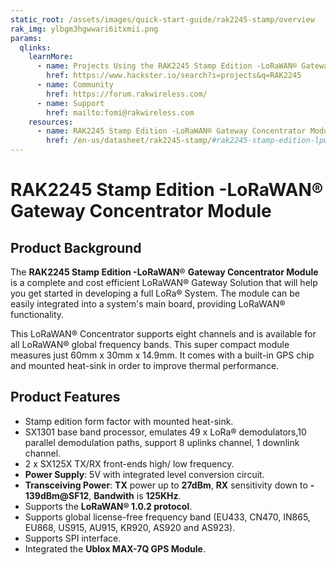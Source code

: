 ```yaml
---
static_root: /assets/images/quick-start-guide/rak2245-stamp/overview
rak_img: ylbgm3hgwwari6itxmii.png
params:
  qlinks:
    learnMore:
      - name: Projects Using the RAK2245 Stamp Edition -LoRaWAN® Gateway Concentrator Module
        href: https://www.hackster.io/search?i=projects&q=RAK2245
      - name: Community
        href: https://forum.rakwireless.com/
      - name: Support
        href: mailto:fomi@rakwireless.com
    resources:
      - name: RAK2245 Stamp Edition -LoRaWAN® Gateway Concentrator Module DataSheet
        href: /en-us/datasheet/rak2245-stamp/#rak2245-stamp-edition-lpwan-gateway-concentrator-module
---
```


# RAK2245 Stamp Edition -LoRaWAN® Gateway Concentrator Module

<rk-img
  :src="`${$frontmatter.static_root}/ylbgm3hgwwari6itxmii.png`"
  width="60%"
  figure-number="1"
  caption="RAK2245 Stamp Edition -LoRaWAN® Gateway Concentrator Module"
/>

## Product Background

The **RAK2245 Stamp Edition -LoRaWAN**® **Gateway Concentrator Module** is a complete and cost efficient LoRaWAN® Gateway Solution that will help you get started in developing a full LoRa® System. The module can be easily integrated into a system's main board, providing LoRaWAN® functionality.

This LoRaWAN® Concentrator supports eight channels and is available for all LoRaWAN® global frequency bands. This super compact module measures just 60mm x 30mm x 14.9mm. It comes with a built-in GPS chip and mounted heat-sink in order to improve thermal performance.

<rk-btn
  src="quick-start-guide.html"
  label="Set up Your RAK2245 Stamp Edition -LoRaWAN® Gateway Concentrator Module"
/>

<rk-quick-links :params="$frontmatter.params.qlinks" />

## Product Features

- Stamp edition form factor with mounted heat-sink.
- SX1301 base band processor, emulates 49 x LoRa® demodulators,10 parallel demodulation paths, support 8 uplinks channel, 1 downlink channel.
- 2 x SX125X TX/RX front-ends high/ low frequency.
- **Power Supply**: 5V with integrated level conversion circuit.
- **Transceiving Power**: **TX** power up to **27dBm**, **RX** sensitivity down to **- 139dBm@SF12**, **Bandwith** is **125KHz**.
- Supports the **LoRaWAN® 1.0.2 protocol**.
- Supports global license-free frequency band (EU433, CN470, IN865, EU868, US915, AU915, KR920, AS920 and AS923).
- Supports SPI interface.
- Integrated the **Ublox MAX-7Q GPS Module**.
